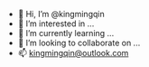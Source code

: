 - 👋 Hi, I’m @kingmingqin
- 👀 I’m interested in ...
- 🌱 I’m currently learning ...
- 💞️ I’m looking to collaborate on ...
- 📫 kingmingqin@outlook.com

<!---
mingjohann/mingjohann is a ✨ special ✨ repository because its `README.md` (this file) appears on your GitHub profile.
You can click the Preview link to take a look at your changes.
--->
